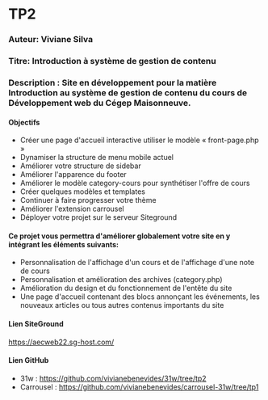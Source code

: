 # TP2

### Auteur: Viviane Silva
### Titre: Introduction à système de gestion de contenu
### Description : Site en développement pour la matière Introduction au système de gestion de contenu du cours de Développement web du Cégep Maisonneuve.

#### Objectifs
- Créer une page d'accueil interactive utiliser le modèle « front-page.php »
- Dynamiser la structure de menu mobile actuel
- Améliorer votre structure de sidebar
- Améliorer l'apparence du footer
- Améliorer le modèle category-cours pour synthétiser l'offre de cours
- Créer quelques modèles et templates
- Continuer à faire progresser votre thème
- Améliorer l'extension carrousel
- Déployer votre projet sur le serveur Siteground

#### Ce projet vous permettra d'améliorer globalement votre site en y intégrant les éléments suivants:
- Personnalisation de l'affichage d'un cours et de l'affichage d'une note de cours
- Personnalisation et amélioration des archives (category.php)
- Amélioration du design et du fonctionnement de l'entête du site
- Une page d'accueil contenant des blocs annonçant les événements, les nouveaux articles ou tous autres contenus importants du site

#### Lien SiteGround
https://aecweb22.sg-host.com/

#### Lien GitHub
- 31w : https://github.com/vivianebenevides/31w/tree/tp2
- Carrousel : https://github.com/vivianebenevides/carrousel-31w/tree/tp1 

